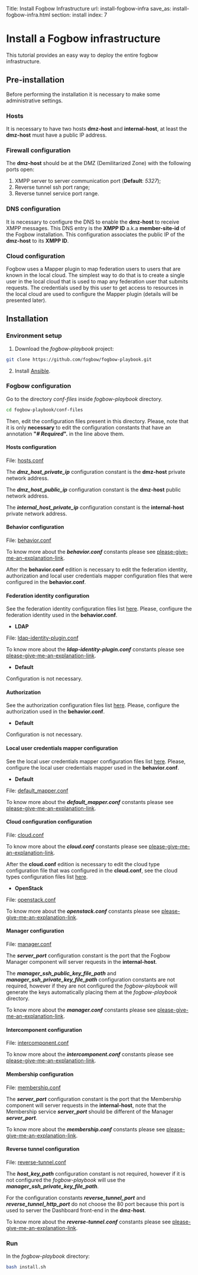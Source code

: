 Title: Install Fogbow Infrastructure
url: install-fogbow-infra
save_as: install-fogbow-infra.html
section: install
index: 7

Install a Fogbow infrastructure
==========
This tutorial provides an easy way to deploy the entire fogbow infrastructure.

## Pre-installation

Before performing the installation it is necessary to make some administrative settings.

### Hosts

It is necessary to have two hosts **dmz-host** and **internal-host**, at least the **dmz-host** must have a public IP address.

### Firewall configuration

The **dmz-host** should be at the DMZ (Demilitarized Zone) with the following ports open:

1. XMPP server to server communication port (**Default**: *5327*);
2. Reverse tunnel ssh port range;
3. Reverse tunnel service port range.

### DNS configuration

It is necessary to configure the DNS to enable the **dmz-host** to receive XMPP messages. This DNS entry is the **XMPP ID** a.k.a **member-site-id** of the Fogbow installation. This configuration associates the public IP of the **dmz-host** to its **XMPP ID**.

### Cloud configuration

Fogbow uses a Mapper plugin to map federation users to users that are known in the local cloud. The simplest way to do that is to create a single user in the local cloud that is used to map any federation user that submits requests. The credentials used by this user to get access to resources in the local cloud are used to configure the Mapper plugin (details will be presented later).

## Installation

### Environment setup

1. Download the *fogbow-playbook* project:

```bash
git clone https://github.com/fogbow/fogbow-playbook.git
```

2. Install [Ansible](https://docs.ansible.com/ansible/latest/installation_guide/intro_installation.html).

### Fogbow configuration

Go to the directory *conf-files* inside *fogbow-playbook* directory.

```bash
cd fogbow-playbook/conf-files
```

Then, edit the configuration files present in this directory. Please, note that it is only **necessary** to edit the configuration constants that have an annotation **"*# Required*".** in the line above them.

#### Hosts configuration

File: [hosts.conf](https://github.com/fogbow/fogbow-playbook/blob/master/conf-files/hosts.conf)

The ***dmz_host_private_ip*** configuration constant is the **dmz-host** private network address.

The ***dmz_host_public_ip*** configuration constant is the **dmz-host** public network address.

The ***internal_host_private_ip*** configuration constant is the **internal-host** private network address.

#### Behavior configuration

File: [behavior.conf](https://github.com/fogbow/fogbow-playbook/blob/master/conf-files/behavior.conf)

To know more about the ***behavior.conf*** constants please see [please-give-me-an-explanation-link](http://www.fogbowcloud.org).

After the **behavior.conf** edition is necessary to edit the federation identity, authorization and local user credentials mapper configuration files that were configured in the **behavior.conf**.

#### Federation identity configuration

See the federation identity configuration files list [here](https://github.com/fogbow/fogbow-playbook/tree/master/conf-files/behavior-plugins/federation-identity). Please, configure the federation identity used in the **behavior.conf**.

- **LDAP**

File: [ldap-identity-plugin.conf](https://github.com/fogbow/fogbow-playbook/blob/master/conf-files/behavior-plugins/federation-identity/ldap-identity-plugin.conf)

To know more about the ***ldap-identity-plugin.conf*** constants please see [please-give-me-an-explanation-link](http://www.fogbowcloud.org).

- **Default**

Configuration is not necessary.

#### Authorization 

See the authorization configuration files list [here](https://github.com/fogbow/fogbow-playbook/tree/master/conf-files/behavior-plugins/authorization). Please, configure the authorization used in the **behavior.conf**.

- **Default**

Configuration is not necessary.

#### Local user credentials mapper configuration

See the local user credentials mapper configuration files list [here](https://github.com/fogbow/fogbow-playbook/tree/master/conf-files/behavior-plugins/local-user-credentials-mapper). Please, configure the local user credentials mapper used in the **behavior.conf**.

- **Default**

File: [default_mapper.conf](https://github.com/fogbow/fogbow-playbook/blob/master/conf-files/behavior-plugins/local-user-credentials-mapper/default_mapper.conf)

To know more about the ***default_mapper.conf*** constants please see [please-give-me-an-explanation-link](http://www.fogbowcloud.org).

#### Cloud configuration configuration

File: [cloud.conf](https://github.com/fogbow/fogbow-playbook/blob/master/conf-files/cloud.conf)

To know more about the ***cloud.conf*** constants please see [please-give-me-an-explanation-link](http://www.fogbowcloud.org).

After the **cloud.conf** edition is necessary to edit the cloud type configuration file that was configured in the **cloud.conf**, see the cloud types configuration files list [here](https://github.com/fogbow/fogbow-playbook/tree/master/conf-files/cloud-plugins).

- **OpenStack**

File: [openstack.conf](https://github.com/fogbow/fogbow-playbook/blob/master/conf-files/cloud-plugins/openstack.conf)

To know more about the ***openstack.conf*** constants please see [please-give-me-an-explanation-link](http://www.fogbowcloud.org).

#### Manager configuration

File: [manager.conf](https://github.com/fogbow/fogbow-playbook/blob/master/conf-files/manager.conf)

The ***server_port*** configuration constant is the port that the Fogbow Manager component will server requests in the **internal-host**.

The ***manager_ssh_public_key_file_path*** and ***manager_ssh_private_key_file_path*** configuration constants are not required, however if they are not configured the *fogbow-playbook* will generate the keys automatically placing them at the *fogbow-playbook* directory.

To know more about the ***manager.conf*** constants please see [please-give-me-an-explanation-link](http://www.fogbowcloud.org).

#### Intercomponent configuration

File: [intercomponent.conf](https://github.com/fogbow/fogbow-playbook/blob/master/conf-files/intercomponent.conf)

To know more about the ***intercomponent.conf*** constants please see [please-give-me-an-explanation-link](http://www.fogbowcloud.org).

#### Membership configuration

File: [membership.conf](https://github.com/fogbow/fogbow-playbook/blob/master/conf-files/membership.conf)

The ***server_port*** configuration constant is the port that the Membership component will server requests in the **internal-host**, note that the Membership service ***server_port*** should be different of the Manager ***server_port***.

To know more about the ***membership.conf*** constants please see [please-give-me-an-explanation-link](http://www.fogbowcloud.org).

#### Reverse tunnel configuration

File: [reverse-tunnel.conf](https://github.com/fogbow/fogbow-playbook/blob/master/conf-files/reverse-tunnel.conf)

The ***host_key_path*** configuration constant is not required, however if it is not configured the *fogbow-playbook* will use the ***manager_ssh_private_key_file_path***.

For the configuration constants ***reverse_tunnel_port*** and ***reverse_tunnel_http_port*** do not choose the 80 port because this port is used to server the Dashboard front-end in the **dmz-host**.

To know more about the ***reverse-tunnel.conf*** constants please see [please-give-me-an-explanation-link](http://www.fogbowcloud.org).

### Run

In the *fogbow-playbook* directory:

```bash
bash install.sh
```

